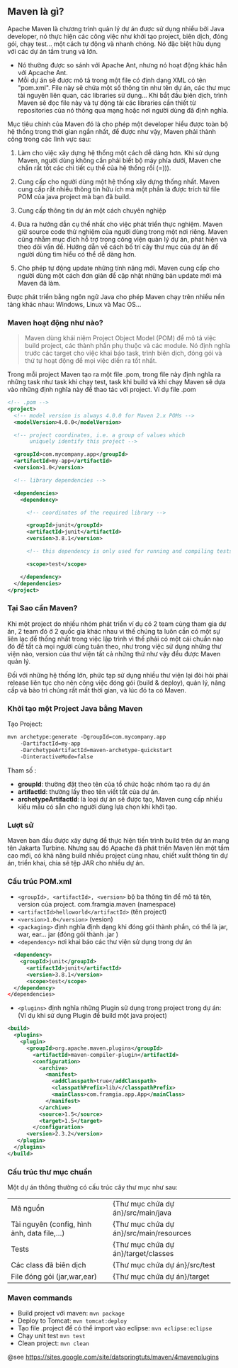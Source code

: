 ## Maven là gì?
Apache Maven là chương trình quản lý dự án được sử dụng nhiều bởi Java developer, nó thực hiện các công việc như khởi tạo project, biên dịch, đóng gói, chạy test… một cách tự động và nhanh chóng. Nó đặc biệt hữu dụng với các dự án tầm trung và lớn.

- Nó thường được so sánh với Apache Ant, nhưng nó hoạt động khác hẳn với Apcache Ant.
- Mỗi dự án sẽ được mô tả trong một file có định dạng XML có tên "pom.xml". File này sẽ chứa một số thông tin như tên dự án, các thư mục tài nguyên liên quan, các libraries sử dụng… Khi bắt đầu biên dịch, trình Maven sẽ đọc file này và tự động tải các libraries cần thiết từ repositories của nó thông qua mạng hoặc nơi người dùng đã định nghĩa.

Mục tiêu chính của Maven đó là cho phép một developer hiểu được toàn bộ hệ thống trong thời gian ngắn nhất, để được như vậy, Maven phải thành công trong các lĩnh vực sau:

1. Làm cho việc xây dựng hệ thống một cách dễ dàng hơn. Khi sử dụng Maven, người dùng không cần phải biết bộ máy phía dưới, Maven che chắn rất tốt các chi tiết cụ thể của hệ thống rồi (=))).

2. Cung cấp cho người dùng một hệ thống xây dựng thống nhất. Maven cung cấp rất nhiều thông tin hữu ích mà một phần là được trích từ file POM của java project mà bạn đã build.

3. Cung cấp thông tin dự án một cách chuyên nghiệp

4. Đưa ra hướng dẫn cụ thể nhất cho việc phát triển thực nghiệm. Maven giữ source code thử nghiệm của người dùng trong một nơi riêng. Maven cũng nhằm mục đích hỗ trợ trong công viện quản lý dự án, phát hiện và theo dõi vấn đề. Hướng dẫn về cách bố trí cây thư mục của dự án để người dùng tìm hiểu có thể dễ dàng hơn.

5. Cho phép tự động update những tính năng mới. Maven cung cấp cho người dùng một cách đơn giản để cập nhật những bản update mới mà Maven đã làm.

Được phát triển bằng ngôn ngữ Java cho phép Maven chạy trên nhiều nền tảng khác nhau: Windows, Linux và Mac OS...
### Maven hoạt động như nào?
>Maven dùng khái niệm Project Object Model (POM) để mô tả việc build project, các thành phần phụ thuộc và các module. Nó định nghĩa trước các target cho việc khai báo task, trình biên dịch, đóng gói và thứ tự hoạt động để mọi việc diến ra tốt nhất.

Trong mỗi project Maven tạo ra một file .pom, trong file này định nghĩa ra những task như task khi chạy test, task khi build và khi chạy Maven sẽ dựa vào những định nghĩa này để thao tác với project.
Ví dụ file .pom

```xml
<!-- .pom -->
<project>
  <!-- model version is always 4.0.0 for Maven 2.x POMs -->
  <modelVersion>4.0.0</modelVersion>

  <!-- project coordinates, i.e. a group of values which
       uniquely identify this project -->

  <groupId>com.mycompany.app</groupId>
  <artifactId>my-app</artifactId>
  <version>1.0</version>

  <!-- library dependencies -->

  <dependencies>
    <dependency>

      <!-- coordinates of the required library -->

      <groupId>junit</groupId>
      <artifactId>junit</artifactId>
      <version>3.8.1</version>

      <!-- this dependency is only used for running and compiling tests -->

      <scope>test</scope>

    </dependency>
  </dependencies>
</project>

```

### Tại Sao cần Maven?
Khi một project do nhiều nhóm phát triển ví dụ có 2 team cùng tham gia dự án, 2 team đó ở 2 quốc gia khác nhau vì thế chúng ta luôn cần có một sự liên lạc để thống nhất trong việc lập trình vì thế phải có một cái chuẩn nào đó để tất cả mọi người cùng tuân theo, như trong việc sử dụng những thư viện nào, version của thư viện tất cả những thứ như vậy đều được Maven quản lý.

Đối với những hệ thống lớn, phức tạp sử dụng nhiều thư viện lại đòi hỏi phải release liên tục cho nên công việc đóng gói (build & deploy), quản lý, nâng cấp và bào trì chúng rất mất thời gian, và lúc đó ta có Maven.
###  Khởi tạo một Project Java bằng Maven
Tạo Project:

```xml
mvn archetype:generate -DgroupId=com.mycompany.app 
    -DartifactId=my-app 
    -DarchetypeArtifactId=maven-archetype-quickstart 
    -DinteractiveMode=false
```
Tham số :

- **groupId**: thường đặt theo tên của tổ chức hoặc nhóm tạo ra dự án
- **artifactId**: thường lấy theo tên viết tắt của dự án.
- **archetypeArtifactId**: là loại dự án sẽ được tạo, Maven cung cấp nhiều kiểu mẫu có sẵn cho người dùng lựa chọn khi khởi tạo.

### Lượt sử
Maven ban đầu được xây dựng để thực hiện tiến trình build trên dự án mang tên Jakarta Turbine. Nhưng sau đó Apache đã phát triển Maven lên một tầm cao mới, có khả năng build nhiều project cùng nhau, chiết xuất thông tin dự án, triển khai, chia sẽ tệp JAR cho nhiều dự án.

### Cấu trúc POM.xml
- ```<groupId>, <artifactId>, <version>``` bộ ba thông tin để mô tả tên, version của project. com.framgia.maven (namespace)
- ```<artifactId>helloworld</artifactId>``` (tên project)
- ```<version>1.0</version>``` (vesion)
- ```<packaging>``` định nghĩa định dạng khi đóng gói thành phần, có thể là jar, war, ear… jar (đóng gói thành .jar )
- ```<dependency>``` nơi khai báo các thư viện sử dụng trong dự án

```xml <dependencies>
  <dependency>
    <groupId>junit</groupId>
      <artifactId>junit</artifactId>
      <version>3.8.1</version>
      <scope>test</scope>
  </dependency>
</dependencies>
```
- ```<plugins>``` định nghĩa những Plugin sử dụng trong project trong dự án:
(Ví dụ khi sử dụng Plugin để build một java project)

```xml
<build>
  <plugins>
    <plugin>
      <groupId>org.apache.maven.plugins</groupId>
        <artifactId>maven-compiler-plugin</artifactId>
        <configuration>
          <archive>
            <manifest>
              <addClasspath>true</addClasspath>
              <classpathPrefix>lib/</classpathPrefix>
              <mainClass>com.framgia.app.App</mainClass>
            </manifest>
          </archive>
          <source>1.5</source>
          <target>1.5</target>
        </configuration>
      <version>2.3.2</version>
   </plugin>
  </plugins>
</build>
```

### Cấu trúc thư mục chuẩn
Một dự án thông thường có cấu trúc cây thư mục như sau:

| | |
|-----|-----|
|Mã nguồn	 |{Thư mục chứa dự án}/src/main/java|
|Tài nguyên (config, hình ảnh, data file,…)|	 {Thư mục chứa dự án}/src/main/resources
|Tests	 |{Thư mục chứa dự án}/target/classes
|Các class đã biên dịch	 |{Thư mục chứa dự án}/src/test
|File đóng gói (jar,war,ear)	| {Thư mục chứa dự án}/target

### Maven commands
- Build project với maven: ```mvn package```
- Deploy to Tomcat: ```mvn tomcat:deploy```
- Tạo file .project để có thể import vào eclipse: ```mvn eclipse:eclipse```
- Chạy unit test ```mvn test```
- Clean project: ```mvn clean```

@see https://sites.google.com/site/datspringtuts/maven/4mavenplugins